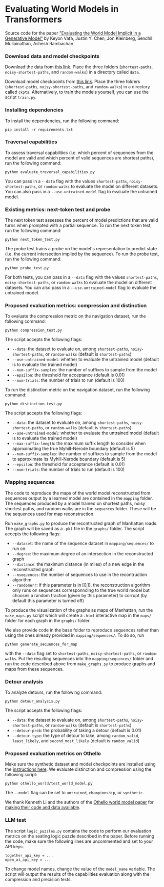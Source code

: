 # Evaluating World Models in Transformers
Source code for the paper ["Evaluating the World Model Implicit in a Generative Model"](https://arxiv.org/abs/2406.03689) by Keyon Vafa, Justin Y. Chen, Jon Kleinberg, Sendhil Mullainathan, Ashesh Rambachan

### Download data and model checkpoints
Download the data from [this link](https://drive.google.com/drive/folders/1crGsllw1Ha_6dYkswSQW9kddxmel0D4a?usp=share_link). Place the three folders (`shortest-paths`, `noisy-shortest-paths`, and `random-walks`) in a directory called `data`.

Download model checkpoints from [this link](https://drive.google.com/drive/folders/14Vn1jwi5tZ3K6193-brCZnRBp6SUAcWu?usp=share_link). Place the three folders (`shortest-paths`, `noisy-shortest-paths`, and `random-walks`) in a directory called `ckpts`. Alternatively, to train the models yourself, you can use the script `train.py`.

### Installing dependencies
To install the dependencies, run the following command:
```
pip install -r requirements.txt
```

### Traversal capabilities

To assess traversal capabilities (i.e. which percent of sequences from the model are valid and which percent of valid sequences are shortest paths), run the following command:
```
python evaluate_traversal_capabilities.py
```
You can pass in a `--data` flag with the values `shortest-paths`, `noisy-shortest-paths`, or `random-walks` to evaluate the model on different datasets. You can also pass in a `--use-untrained-model` flag to evaluate the untrained model.



### Existing metrics: next-token test and probe

The next token test assesses the percent of model predictions that are valid turns when prompted with a partial sequence. To run the next token test, run the following command:
```
python next_token_test.py
```

The probe test trains a probe on the model's representation to predict state (i.e. the current intersection implied by the sequence). To run the probe test, run the following command:
```
python probe_test.py
```

For both tests, you can pass in a `--data` flag with the values `shortest-paths`, `noisy-shortest-paths`, or `random-walks` to evaluate the model on different datasets. You can also pass in a `--use-untrained-model` flag to evaluate the untrained model.

### Proposed evaluation metrics: compression and distinction
To evaluate the compression metric on the navigation dataset, run the following command:
```
python compression_test.py
```
The script accepts the following flags:
* `--data`: the dataset to evaluate on, among `shortest-paths`, `noisy-shortest-paths`, or `random-walks` (default is `shortest-paths`)
* `--use-untrained-model`: whether to evaluate the untrained model (default is to evaluate the trained model)
* `--num-suffix-samples`: the number of suffixes to sample from the model
* `--epsilon`: the threshold for acceptance (default is 0.01)
* `--num-trials`: the number of trials to run (default is 100)

To run the distinction metric on the navigation dataset, run the following command:
```
python distinction_test.py
```
The script accepts the following flags:
* `--data`: the dataset to evaluate on, among `shortest-paths`, `noisy-shortest-paths`, or `random-walks` (default is `shortest-paths`)
* `--use-untrained-model`: whether to evaluate the untrained model (default is to evaluate the trained model)
* `--max-suffix-length`: the maximum suffix length to consider when approximating the true Myhill-Nerode boundary (default is 5)
* `--num-suffix-samples`: the number of suffixes to sample from the model to approximate its Myhill-Nerode boundary (default is 5)
* `--epsilon`: the threshold for acceptance (default is 0.01)
* `--num-trials`: the number of trials to run (default is 100)

### Mapping sequences

The code to reproduce the maps of the world model reconstructed from sequences output by a learned model are contained in the `mapping` folder. The sequences produced by a model trained on shortest paths, noisy shortest paths, and random walks are in the `sequences` folder. These will be the sequences used for map reconstruction.

Run `make_graphs.py` to produce the recontructed graph of Manhattan roads. The graph will be saved as a `.pkl` file in the `graphs/` folder. The script accepts the following flags:
* `--dataset`: the name of the sequence dataset in `mapping/sequences/` to run on
* `--degree`: the maximum degree of an intersection in the reconstructed graph
* `--distance`: the maximum distance (in miles) of a new edge in the reconstructed graph
* `--nsequences`: the number of sequences to use in the recontruction algorithm
* `--randomerr`: if this parameter is in [0,1], the reconstruction algorithm only runs on sequences corresponnding to the true world model but chooses a random fraction (given by this parameter) to corrupt (by default this parameter is turned off)

To produce the visualization of the graphs as maps of Manhattan, run the `make_maps.py` script which will create a `.html` interactive map in the `maps/` folder for each graph in the `graphs/` folder.

We also provide code in the base folder to reproduce sequences rather than using the ones already provided in `mapping/sequences/`. To do so, run
```
python generate_sequences_for_map
```
with the `--data` flag set to `shortest-paths`, `noisy-shortest-paths`, or `random-walks`. Put the resulting sequences into the `mapping/sequences/` folder and run the code described above from `make_graphs.py` to produce graphs and maps from these sequences.

### Detour analysis
To analyze detours, run the following command:
```
python detour_analysis.py
```
The script accepts the following flags:
* `--data`: the dataset to evaluate on, among `shortest-paths`, `noisy-shortest-paths`, or `random-walks` (default is `shortest-paths`)
* `--detour-prob`: the probability of taking a detour (default is 0.01)
* `--detour-type`: the type of detour to take, among `random_valid`, `least_likely`, and `second_most_likely` (default is `random_valid`)

### Proposed evaluation metrics on Othello
Make sure the synthetic dataset and model checkpoints are installed using the [instructions here](https://github.com/likenneth/othello_world). We evaluate distinction and compression using the following script:
```
python othello_world/test_world_model.py
```
The `--model` flag can be set to `untrained`, `championship`, or `synthetic`.

We thank Kenneth Li and the authors of the [Othello world model paper](https://arxiv.org/abs/2210.13382) for [making their code and data available](https://github.com/likenneth/othello_world).

### LLM test
The script `logic_puzzles.py` contains the code to perform our evaluation metrics on the seating logic puzzle described in the paper. Before running the code, make sure the following lines are uncommented and set to your API keys:

```
together_api_key = ...
open_ai_api_key = ...
```

To change model names, change the value of the `model_name` variable. The script will output the results of the capabilities evaluation along with the compression and precision tests.
